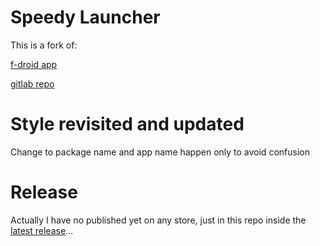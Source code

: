 # Speedy Launcher
This is a fork of: 

[f-droid app](https://f-droid.org/en/packages/org.biotstoiq.launch/) 

[gitlab repo](https://gitlab.com/biotstoiq/launch)

# Style revisited and updated

Change to package name and app name happen only to avoid confusion

# Release

Actually I have no published yet on any store, just in this repo inside the [latest release](https://github.com/NessunoZero/speedy_launcher/releases/latest)...
